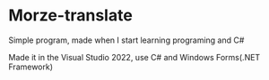 # Morze-translate
Simple program, made when I start learning programing and C#

Made it in the Visual Studio 2022, use C# and Windows Forms(.NET Framework)

